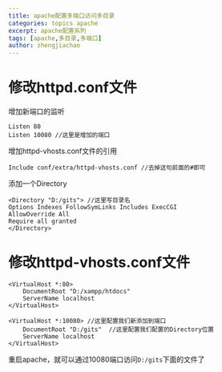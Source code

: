 ```yaml
---
title: apache配置多端口访问多目录
categories: topics apache
excerpt: apache配置系列
tags: [apache,多目录,多端口]
author: zhengjiachao
---
```


# 修改httpd.conf文件 #

增加新端口的监听

	Listen 80
	Listen 10080 //这里是增加的端口


增加httpd-vhosts.conf文件的引用


	Include conf/extra/httpd-vhosts.conf //去掉这句前面的#即可


添加一个Directory


	<Directory "D:/gits"> //这里写目录名
    Options Indexes FollowSymLinks Includes ExecCGI
    AllowOverride All
    Require all granted
	</Directory>


# 修改httpd-vhosts.conf文件 #


	<VirtualHost *:80>
	    DocumentRoot "D:/xampp/htdocs"
	    ServerName localhost
	</VirtualHost>
	
	<VirtualHost *:10080> //这里配置我们新添加到端口
	    DocumentRoot "D:/gits"  //这里配置我们配置的Directory位置
	    ServerName localhost
	</VirtualHost>


重启apache，就可以通过10080端口访问`D:/gits`下面的文件了